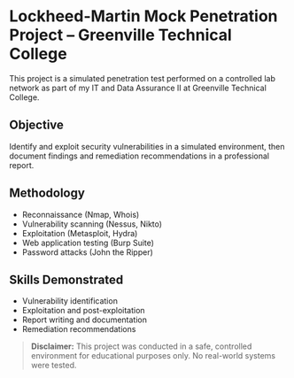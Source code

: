# Lockheed-Martin Mock Penetration Project – Greenville Technical College

This project is a simulated penetration test performed on a controlled lab network as part of my IT and Data Assurance II at Greenville Technical College.

## Objective
Identify and exploit security vulnerabilities in a simulated environment, then document findings and remediation recommendations in a professional report.

## Methodology
- Reconnaissance (Nmap, Whois)
- Vulnerability scanning (Nessus, Nikto)
- Exploitation (Metasploit, Hydra)
- Web application testing (Burp Suite)
- Password attacks (John the Ripper)

## Skills Demonstrated
- Vulnerability identification
- Exploitation and post-exploitation
- Report writing and documentation
- Remediation recommendations

> **Disclaimer:** This project was conducted in a safe, controlled environment for educational purposes only. No real-world systems were tested.
